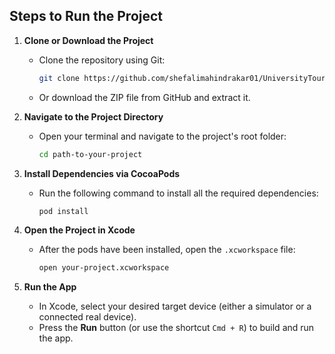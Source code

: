 ## Steps to Run the Project

1. **Clone or Download the Project**
   - Clone the repository using Git:
     ```bash
     git clone https://github.com/shefalimahindrakar01/UniversityTourGuide.git
     ```
   - Or download the ZIP file from GitHub and extract it.

2. **Navigate to the Project Directory**
   - Open your terminal and navigate to the project's root folder:
     ```bash
     cd path-to-your-project
     ```

3. **Install Dependencies via CocoaPods**
   - Run the following command to install all the required dependencies:
     ```bash
     pod install
     ```

4. **Open the Project in Xcode**
   - After the pods have been installed, open the `.xcworkspace` file:
     ```bash
     open your-project.xcworkspace
     ```

5. **Run the App**
   - In Xcode, select your desired target device (either a simulator or a connected real device).
   - Press the **Run** button (or use the shortcut `Cmd + R`) to build and run the app.
